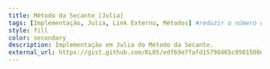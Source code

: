 ```yaml
---
title: Método da Secante [Julia]
tags: [Implementação, Julia, Link Externo, Métodos] #reduzir o número de tag
style: fill
color: secondary
description: Implementação em Julia do Método da Secante.
external_url: https://gist.github.com/KL05/edf69e7fafd15790465c9501500dc488
---
```


